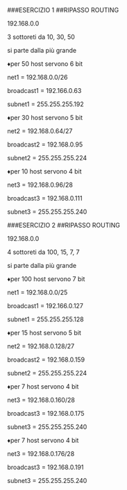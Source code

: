 ###ESERCIZIO 1
##RIPASSO ROUTING


192.168.0.0

3 sottoreti da 10, 30, 50

si parte dalla più grande


♦per 50 host servono 6 bit

net1 = 192.168.0.0/26

broadcast1 = 192.166.0.63

subnet1 = 255.255.255.192


♦per 30 host servono 5 bit

net2 = 192.168.0.64/27

broadcast2 = 192.168.0.95

subnet2 = 255.255.255.224


♦per 10 host servono 4 bit

net3 = 192.168.0.96/28

broadcast3 = 192.168.0.111

subnet3 = 255.255.255.240


###ESERCIZIO 2
##RIPASSO ROUTING


192.168.0.0

4 sottoreti da 100, 15, 7, 7

si parte dalla più grande


♦per 100 host servono 7 bit

net1 = 192.168.0.0/25

broadcast1 = 192.166.0.127

subnet1 = 255.255.255.128


♦per 15 host servono 5 bit

net2 = 192.168.0.128/27

broadcast2 = 192.168.0.159

subnet2 = 255.255.255.224


♦per 7 host servono 4 bit

net3 = 192.168.0.160/28

broadcast3 = 192.168.0.175

subnet3 = 255.255.255.240


♦per 7 host servono 4 bit

net3 = 192.168.0.176/28

broadcast3 = 192.168.0.191

subnet3 = 255.255.255.240
